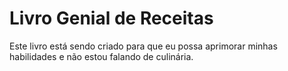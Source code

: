 # Livro Genial de Receitas
Este livro está sendo criado para que eu possa aprimorar minhas habilidades e não estou falando de culinária.

